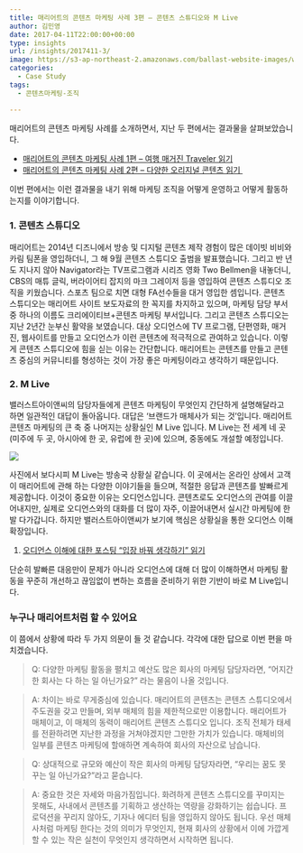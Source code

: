```yaml
---
title: 매리어트의 콘텐츠 마케팅 사례 3편 – 콘텐츠 스튜디오와 M Live
author: 김민영
date: 2017-04-11T22:00:00+00:00
type: insights
url: /insights/2017411-3/
image: https://s3-ap-northeast-2.amazonaws.com/ballast-website-images/wp-content/uploads/2017/04/15110117/Screen-Shot-2017-07-12-at-10.12.50-PM.png
categories:
  - Case Study
tags:
  - 콘텐츠마케팅-조직

---
```

매리어트의 콘텐츠 마케팅 사례를 소개하면서, 지난 두 편에서는 결과물을 살펴보았습니다.

  * <a href="/insights/%eb%a7%a4%eb%a6%ac%ec%96%b4%ed%8a%b8-%ec%bd%98%ed%85%90%ec%b8%a0-%eb%a7%88%ec%bc%80%ed%8c%85-1/" target="_blank" rel="noopener">매리어트의 콘텐츠 마케팅 사례 1편 &#8211; 여행 매거진 Traveler 읽기</a>
  * <a href="/insights/2017330-2/" target="_blank" rel="noopener">매리어트의 콘텐츠 마케팅 사례 2편 &#8211; 다양한 오리지널 콘텐츠 읽기 </a>

이번 편에서는 이런 결과물을 내기 위해 마케팅 조직을 어떻게 운영하고 어떻게 활동하는지를 이야기합니다.

### 1. 콘텐츠 스튜디오
매리어트는 2014년 디즈니에서 방송 및 디지털 콘텐츠 제작 경험이 많은 데이빗 비비와 카림 팀폰을 영입하더니, 그 해 9월 콘텐츠 스튜디오 출범을 발표했습니다. 그리고 반 년도 지나지 않아 Navigator라는 TV프로그램과 시리즈 영화 Two Bellmen을 내놓더니, CBS의 매튜 글릭, 버라이어티 잡지의 마크 그레이저 등을 영입하여 콘텐츠 스튜디오 조직을 키웠습니다. 스포츠 팀으로 치면 대형 FA선수들을 대거 영입한 셈입니다.
콘텐츠 스튜디오는 매리어트 사이트 보도자료의 한 꼭지를 차지하고 있으며, 마케팅 담당 부서 중 하나의 이름도 크리에이티브+콘텐츠 마케팅 부서입니다.
그리고 콘텐츠 스튜디오는 지난 2년간 눈부신 활약을 보였습니다. 대상 오디언스에 TV 프로그램, 단편영화, 매거진, 웹사이트를 만들고 오디언스가 이런 콘텐츠에 적극적으로 관여하고 있습니다.
이렇게 콘텐츠 스튜디오에 힘을 싣는 이유는 간단합니다. 매리어트는 콘텐츠를 만들고 콘텐츠 중심의 커뮤니티를 형성하는 것이 가장 좋은 마케팅이라고 생각하기 때문입니다.

### 2. M Live
밸러스트아이앤씨의 담당자들에게 콘텐츠 마케팅이 무엇인지 간단하게 설명해달라고 하면 일관적인 대답이 돌아옵니다. 대답은 &#8216;브랜드가 매체사가 되는 것&#8217;입니다.
매리어트 콘텐츠 마케팅의 큰 축 중 나머지는 상황실인 M Live 입니다. M Live는 전 세계 네 곳(미주에 두 곳, 아시아에 한 곳, 유럽에 한 곳)에 있으며, 중동에도 개설할 예정입니다.

![](https://s3-ap-northeast-2.amazonaws.com/ballast-website-images/wp-content/uploads/2017/04/15110117/Screen-Shot-2017-07-12-at-10.12.50-PM.png)

사진에서 보다시피 M Live는 방송국 상황실 같습니다. 이 곳에서는 온라인 상에서 고객이 매리어트에 관해 하는 다양한 이야기들을 들으며, 적절한 응답과 콘텐츠를 발빠르게 제공합니다.
이것이 중요한 이유는 오디언스입니다. 콘텐츠로도 오디언스의 관여를 이끌어내지만, 실제로 오디언스와의 대화를 더 많이 자주, 이끌어내면서 실시간 마케팅에 한 발 다가갑니다.
하지만 밸러스트아이앤씨가 보기에 핵심은 상황실을 통한 오디언스 이해 확장입니다.

  1. [오디언스 이해에 대한 포스팅 &#8220;입장 바꿔 생각하기&#8221; 읽기](/insights/콘텐츠-마케팅의-첫걸음-오디언스-이해")

단순히 발빠른 대응만이 문제가 아니라 오디언스에 대해 더 많이 이해하면서 마케팅 활동을 꾸준히 개선하고 끊임없이 변하는 흐름을 준비하기 위한 기반이 바로 M Live입니다.

### 누구나 매리어트처럼 할 수 있어요
이 쯤에서 상황에 따라 두 가지 의문이 들 것 같습니다. 각각에 대한 답으로 이번 편을 마치겠습니다.

> Q: 다양한 마케팅 활동을 펼치고 예산도 많은 회사의 마케팅 담당자라면, &#8220;어지간한 회사는 다 하는 일 아닌가요?&#8221; 라는 물음이 나올 것입니다.

> A: 차이는 바로 무게중심에 있습니다. 매리어트의 콘텐츠는 콘텐츠 스튜디오에서 주도권을 갖고 만들며, 외부 매체의 힘을 제한적으로만 이용합니다. 매리어트가 매체이고, 이 매체의 동력이 매리어트 콘텐츠 스튜디오 입니다. 조직 전체가 태세를 전환하려면 지난한 과정을 거쳐야겠지만 그만한 가치가 있습니다. 매체비의 일부를 콘텐츠 마케팅에 할애하면 계속하여 회사의 자산으로 남습니다.

> Q: 상대적으로 규모와 예산이 작은 회사의 마케팅 담당자라면, &#8220;우리는 꿈도 못 꾸는 일 아닌가요?&#8221;라고 묻습니다.

> A: 중요한 것은 자세와 마음가짐입니다. 화려하게 콘텐츠 스튜디오를 꾸미지는 못해도, 사내에서 콘텐츠를 기획하고 생산하는 역량을 강화하기는 쉽습니다. 프로덕션을 꾸리지 않아도, 기자나 에디터 팀을 영입하지 않아도 됩니다. 우선 매체사처럼 마케팅 한다는 것의 의미가 무엇인지, 현재 회사의 상황에서 이에 가깝게 할 수 있는 작은 실천이 무엇인지 생각하면서 시작하면 됩니다.

&nbsp;